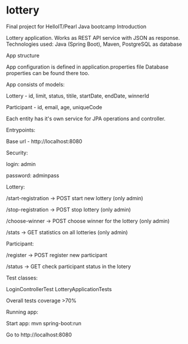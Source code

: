 # lottery
Final project for HelloIT/Pearl Java bootcamp
Introduction

Lottery application. Works as REST API service with JSON as response.
Technologies used: Java (Spring Boot), Maven, PostgreSQL as database

App structure

App configuration is defined in application.properties file Database properties can be found there too.

App consists of models:

Lottery - id, limit, status, titile, startDate, endDate, winnerId

Participant - id, email, age, uniqueCode

Each entity has it's own service for JPA operations and controller.


Entrypoints:

Base url - http://localhost:8080


Security:

login: admin

password: adminpass


Lottery:

/start-registration -> POST start new lottery (only admin)

/stop-registration -> POST stop lottery (only admin)

/choose-winner -> POST choose winner for the lottery (only admin)

/stats -> GET statistics on all lotteries (only admin)


Participant:

/register -> POST register new participant

/status -> GET check participant status in the lotery


Test classes:

LoginControllerTest
LotteryApplicationTests

Overall tests coverage >70%


Running app:

Start app: mvn spring-boot:run

Go to http://localhost:8080


